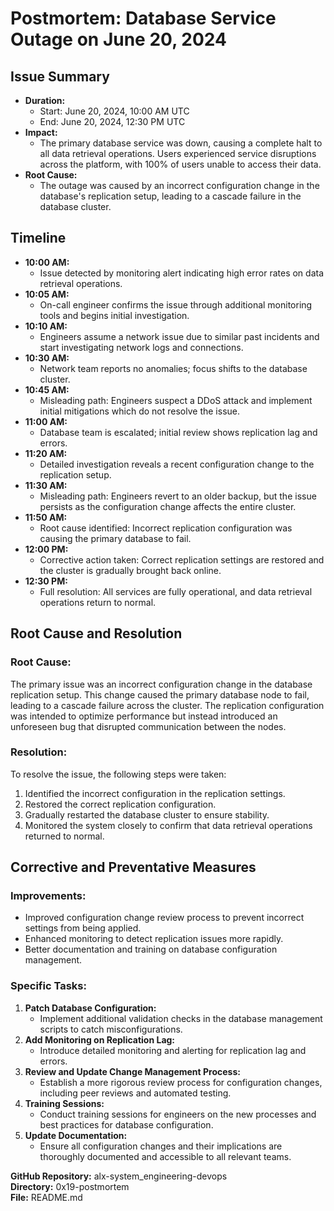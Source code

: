 # Postmortem: Database Service Outage on June 20, 2024

## Issue Summary

- **Duration:** 
  - Start: June 20, 2024, 10:00 AM UTC
  - End: June 20, 2024, 12:30 PM UTC
- **Impact:** 
  - The primary database service was down, causing a complete halt to all data retrieval operations. Users experienced service disruptions across the platform, with 100% of users unable to access their data.
- **Root Cause:** 
  - The outage was caused by an incorrect configuration change in the database's replication setup, leading to a cascade failure in the database cluster.

## Timeline

- **10:00 AM:** 
  - Issue detected by monitoring alert indicating high error rates on data retrieval operations.
- **10:05 AM:**
  - On-call engineer confirms the issue through additional monitoring tools and begins initial investigation.
- **10:10 AM:**
  - Engineers assume a network issue due to similar past incidents and start investigating network logs and connections.
- **10:30 AM:**
  - Network team reports no anomalies; focus shifts to the database cluster.
- **10:45 AM:**
  - Misleading path: Engineers suspect a DDoS attack and implement initial mitigations which do not resolve the issue.
- **11:00 AM:**
  - Database team is escalated; initial review shows replication lag and errors.
- **11:20 AM:**
  - Detailed investigation reveals a recent configuration change to the replication setup.
- **11:30 AM:**
  - Misleading path: Engineers revert to an older backup, but the issue persists as the configuration change affects the entire cluster.
- **11:50 AM:**
  - Root cause identified: Incorrect replication configuration was causing the primary database to fail.
- **12:00 PM:**
  - Corrective action taken: Correct replication settings are restored and the cluster is gradually brought back online.
- **12:30 PM:**
  - Full resolution: All services are fully operational, and data retrieval operations return to normal.

## Root Cause and Resolution

### Root Cause:
The primary issue was an incorrect configuration change in the database replication setup. This change caused the primary database node to fail, leading to a cascade failure across the cluster. The replication configuration was intended to optimize performance but instead introduced an unforeseen bug that disrupted communication between the nodes.

### Resolution:
To resolve the issue, the following steps were taken:
1. Identified the incorrect configuration in the replication settings.
2. Restored the correct replication configuration.
3. Gradually restarted the database cluster to ensure stability.
4. Monitored the system closely to confirm that data retrieval operations returned to normal.

## Corrective and Preventative Measures

### Improvements:
- Improved configuration change review process to prevent incorrect settings from being applied.
- Enhanced monitoring to detect replication issues more rapidly.
- Better documentation and training on database configuration management.

### Specific Tasks:
1. **Patch Database Configuration:**
   - Implement additional validation checks in the database management scripts to catch misconfigurations.
2. **Add Monitoring on Replication Lag:**
   - Introduce detailed monitoring and alerting for replication lag and errors.
3. **Review and Update Change Management Process:**
   - Establish a more rigorous review process for configuration changes, including peer reviews and automated testing.
4. **Training Sessions:**
   - Conduct training sessions for engineers on the new processes and best practices for database configuration.
5. **Update Documentation:**
   - Ensure all configuration changes and their implications are thoroughly documented and accessible to all relevant teams.

**GitHub Repository:** alx-system_engineering-devops  
**Directory:** 0x19-postmortem  
**File:** README.md


